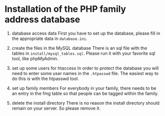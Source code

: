 # Installation of the PHP family address database

1.  database access data
	First you have to set up the database, please fill in the appropriate data
in `database.ini`.

2.  create the files in the MySQL database
	There is an sql file with the tables in `install/mysql_tables.sql`. Please
run it with your favorite sql tool, like phpMyAdmin.

3.  set up some users for htaccess
	In order to protect the database you will need to enter some user names in
the `.htpasswd` file. The easiest way to do this is with the htpasswd
tool.

4.  set up family members
	For everybody in your family, there needs to be an entry in the fmg table
so that people can be tagged within the family.

5.  delete the install directory
	There is no reason the install directory should remain on your server. So
please remove it.
